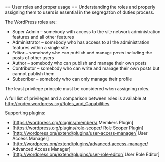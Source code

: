 
== User roles and proper usage ==
Understanding the roles and properly assigning them to users is essential in the segregation of duties process. 

The WordPress roles are:

* Super Admin – somebody with access to the site network administration features and all other features
* Administrator – somebody who has access to all the administration features within a single site
* Editor – somebody who can publish and manage posts including the posts of other users
* Author – somebody who can publish and manage their own posts
* Contributor – somebody who can write and manage their own posts but cannot publish them
* Subscriber – somebody who can only manage their profile

The least privilege principle must be considered when assigning roles. 

A full list of privileges and a comparison between roles is available at http://codex.wordpress.org/Roles_and_Capabilities. 

Supporting plugins:

* [https://wordpress.org/plugins/members/ Members Plugin]
* [https://wordpress.org/plugins/role-scoper/ Role Scoper Plugin]
* [http://wordpress.org/extend/plugins/user-access-manager/ User Access Manager]
* [http://wordpress.org/extend/plugins/advanced-access-manager/ Advanced Access Manager]
* [http://wordpress.org/extend/plugins/user-role-editor/ User Role Editor]


